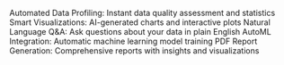 Automated Data Profiling: Instant data quality assessment and statistics
Smart Visualizations: AI-generated charts and interactive plots
Natural Language Q&A: Ask questions about your data in plain English
AutoML Integration: Automatic machine learning model training
PDF Report Generation: Comprehensive reports with insights and visualizations
